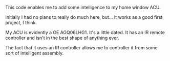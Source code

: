 This code enables me to add some intelligence to my home window ACU.

Initially I had no plans to really do much here, but... It works as a good
first project, I think.

My ACU is evidently a GE AGQ06LHG1. It's a little dated. It has an IR remote controller and isn't in the best shape of anything ever.

The fact that it uses an IR controller allows me to controller it from some sort of intelligent assembly.
